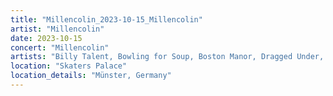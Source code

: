 ```yaml
---
title: "Millencolin_2023-10-15_Millencolin"
artist: "Millencolin"
date: 2023-10-15
concert: "Millencolin"
artists: "Billy Talent, Bowling for Soup, Boston Manor, Dragged Under, Millencolin"
location: "Skaters Palace"
location_details: "Münster, Germany"
---
```

